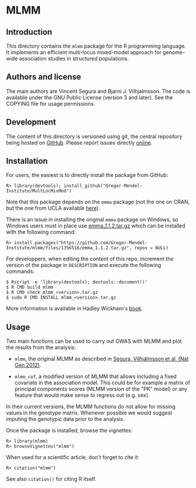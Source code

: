 # MLMM

## Introduction

This directory contains the `mlmm` package for the R programming language. It implements an efficient multi-locus mixed-model approach for genome-wide association studies in structured populations.

## Authors and license

The main authors are Vincent Segura and Bjarni J. Vilhjalmsson. The code is available under the GNU Public License (version 3 and later). See the COPYING file for usage permissions.

## Development

The content of this directory is versioned using git, the central repository being hosted on [GitHub](https://github.com/Gregor-Mendel-Institute/mlmm). Please report issues directly [online](https://github.com/Gregor-Mendel-Institute/mlmm/issues).

## Installation

For users, the easiest is to directly install the package from GitHub:
```
R> library(devtools); install_github("Gregor-Mendel-Institute/MultLocMixMod")
```

Note that this package depends on the `emma` package (not the one on CRAN, but the one from UCLA available [here](http://mouse.cs.ucla.edu/emma/)).

There is an issue in installing the original `emma` package on Windows, so Windows users must in place use [emma_1.1.2.tar.gz](https://github.com/Gregor-Mendel-Institute/mlmm/files/1356516/emma_1.1.2.tar.gz) which can be installed with the following command:
```
R> install.packages("https://github.com/Gregor-Mendel-Institute/mlmm/files/1356516/emma_1.1.2.tar.gz", repos = NULL)
```

For developpers, when editing the content of this repo, increment the version of the package in `DESCRIPTION` and execute the following commands:
```
$ Rscript -e 'library(devtools); devtools::document()'
$ R CMD build mlmm
$ R CMD check mlmm_<version>.tar.gz
$ sudo R CMD INSTALL mlmm_<version>.tar.gz
```

More information is available in Hadley Wickham's [book](http://r-pkgs.had.co.nz/).

## Usage

Two main functions can be used to carry out GWAS with MLMM and plot the results from the analysis:

* `mlmm`, the original MLMM as described in [Segura, Vilhjálmsson et al. (Nat Gen 2012)](http://www.nature.com/ng/journal/v44/n7/full/ng.2314.html).

* `mlmm_cof`, a modified version of MLMM that allows including a fixed covariate in the association model. This could be for example a matrix of principal components scores (MLMM version of the "PK" model) or any feature that would make sense to regress out (e.g. sex).

In their current versions, the MLMM functions do not allow for missing values in the genotype matrix. Whenever possible we would suggest imputing the genotypic data prior to the analysis.

Once the package is installed, browse the vignettes:
```
R> library(mlmm)
R> browseVignettes("mlmm")
```

When used for a scientific article, don't forget to cite it:
```
R> citation("mlmm")
```

See also `citation()` for citing R itself.
